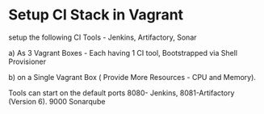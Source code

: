 # Setup CI Stack in Vagrant

setup the following CI Tools - Jenkins, Artifactory, Sonar

a) As 3 Vagrant Boxes - Each having 1 CI tool, Bootstrapped via Shell Provisioner

b) on a Single Vagrant Box ( Provide More Resources - CPU and Memory).

Tools can start on the default ports 8080- Jenkins, 8081-Artifactory (Version 6). 9000 Sonarqube